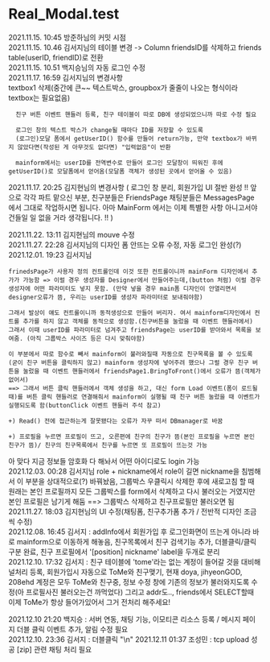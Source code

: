 # Real_Modal.test

2021.11.15. 10:45 방준하님의 커밋 시점   
2021.11.15. 10.46 김서지님의 테이블 변경 -> Column friendsID를 삭제하고 friends table(userID, friendID)로 전환   
2021.11.15. 10.51 백지승님의 자동 로그인 수정   
2021.11.17.  16:59 김서지님의 변경사항   
      textbox1 삭제(중간에 큰~~ 텍스트박스, groupbox가 줄줄이 나오는 형식이라 textbox는 필요없음)

      친구 버튼 이벤트 핸들러 등록, 친구 테이블이 따로 DB에 생성되었으니까 따로 수정 필요

      로그인 창의 텍스트 박스가 change될 때마다 ID를 저장할 수 있도록
      (로그인)모달 폼에서 getUserID() 함수를 만들어 return가능, 만약 textbox가 바뀌지 않았다면(작성된 게 아무것도 없다면) "입력없음"이 반환

      mainform에서는 userID를 전역변수로 만들어 로그인 모달창이 띄워진 후에 getUserID()로 모달폼에서 얻어옴(모달폼 객체가 생성된 곳에서 얻어올 수 있음)

2021.11.17. 20:25 김지현님의 변경사항
      ( 로그인 창 분리, 회원가입 UI 절반 완성
      !! 앞으로 각각 파트 맡으신 부분, 친구분들은 FriendsPage 채팅분들은 MessagesPage 에서 그대로 작업하시면 됩니다.
      아마 MainForm 에서는 이제 특별한 사항 아니고서야 건들일 일 없을 거라 생각됩니다. !! )

2021.11.22. 13:11 김지현님의 mouve 수정   
2021.11.27. 22:28 김서지님의 디자인 폼 안뜨는 오류 수정, 자동 로그인 완성(?)   
2021.12.01. 19:23 김서지님   

    frinedsPage가 사용자 정의 컨트롤인데 이것 또한 컨트롤이니까 mainForm 디자인에서 추가가 가능함 => 이럴 경우 생성자를 Designer에서 만들어주는데,(button 처럼) 이럴 경우 생성자에 어떤 파라미터도 넣지 못함. (만약 넣을 경우 main폼 디자인이 안열리면서 designer오류가 뜸, 우리는 userID를 생성자 파라미터로 보내줘야함)   
    
    그래서 발상이 얘도 컨트롤이니까 동적생성으로 만들어 버리자. 여서 mainform디자인에서 컨트롤 추가를 하지 않고 객체를 동적으로 생성함.(친구버튼을 눌렀을 때 이벤트 핸들러에서) 그래서 이때 userID를 파라미터로 넘겨주고 friendsPage는 userID를 받아와서 목록을 보여줌. (아직 그룹박스 사이즈 등은 다시 맞춰야함)   
    
    이 부분에서 따로 함수로 빼서 mainform이 불러와질때 자동으로 친구목록을 볼 수 있도록(굳이 친구 버튼을 클릭하지 않고) mainform 생성자에 넣어주려 했으나 그럴 경우 친구 버튼을 눌렀을 때 이벤트 핸들러에서 friendsPage1.BringToFront()에서 오류가 뜸(객체가 없어서)   
    ==> 그래서 버튼 클릭 핸들러에서 객체 생성을 하고, 대신 form Load 이벤트(폼이 로드될 때)를 버튼 클릭 핸들러로 연결해줘서 mainform이 실행될 때 친구 버튼 눌렀을 때 이벤트가 실행되도록 함(buttonClick 이벤트 핸들러 주석 참고)   
    
    +) Read() 전에 접근하는게 잘못됐다는 오류가 자꾸 떠서 DBmanager로 바꿈   
    
    +) 프로필을 누르면 프로필이 뜨고, 오른편에 친구의 친구가 뜸(본인 프로필을 누르면 본인 친구가 뜸)/ 친구의 친구목록에서 친구를 누르면 또 프로필이 뜨는것 가능   

아 맞다 지금 정보들 암호화 다 해놔서 어떤 아이디로도 login 가능   
2021.12.03. 00:28 김서지님 role + nickname에서 role이 길면 nickname을 침범해서 이 부분을 상대적으로(?) 바꿔놨음, 그룹박스 우클릭시 삭제한 후에 새로고침 할 때 원래는 본인 프로필까지 모든 그룹박스를 form에서 삭제하고 다시 불러오는 거였지만 본인 프로필은 남기게 해둠 ==> 그룹박스 삭제하고 친구프로필만 불러오면 됨   
2021.11.27. 18:03 김지현님의 UI 수정(채팅폼, 친구추가폼 추가 / 전반적 디자인 조금씩 수정)   
2021.12.08. 16:45 김서지 : addInfo에서 회원가입 후 로그인화면이 뜨는게 아니라 바로 mainform으로 이동하게 해놓음, 친구목록에서 친구 검색기능 추가, 더블클릭/클릭 구분 완료, 친구 프로필에서 '[position] nickname' label을 두개로 분리   
2021.12.10. 17:32 김서지 : 친구 테이블에 'tome'라는 없는 계정이 들어갈 것을 대비해 널처리 등록, 회원가입시 자동으로 ToMe와 친구맺기, 현재 doya, jihyeonGOD, 208ehd 계정은 모두 ToMe와 친구중, 정보 수정 창에 기존의 정보가 불러와지도록 수정(아 프로필사진 불러오는건 까먹었다) 그리고 addr도.., friends에서 SELECT할때 이제 ToMe가 항상 들어가있어서 그거 전처리 해주세요!   

2021.12.10 21:20 백지승 : 서버 연동, 채팅 기능, 이모티콘 리소스 등록 / 메시지 페이지 더블 클릭 이벤트 추가, 알림 수정 필요   
2021.12.10. 23:36 김서지 : 더블클릭 "\n"
2021.12.11 01:37 조성민 : tcp upload 성공 [zip] 관련 채팅 처리 필요
